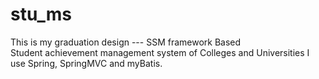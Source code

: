 # stu_ms
This is my graduation design --- SSM framework Based Student achievement management system of Colleges and Universities
I use Spring, SpringMVC and myBatis.
